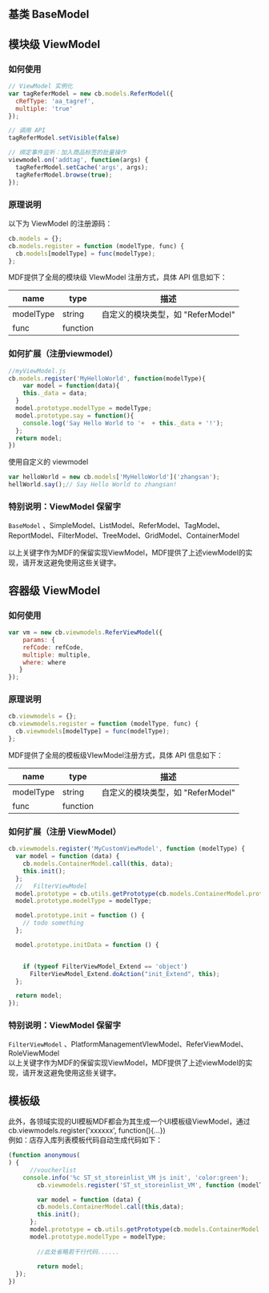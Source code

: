 <a name="C1Q6l"></a>
## 基类 BaseModel


<a name="W0ugj"></a>
## 模块级 ViewModel
<a name="ZVnXy"></a>
### 如何使用

```javascript
// ViewModel 实例化
var tagReferModel = new cb.models.ReferModel({
  cRefType: 'aa_tagref',
  multiple: 'true'
});

// 调用 API
tagReferModel.setVisible(false)

// 绑定事件监听：加入商品标签的批量操作
viewmodel.on('addtag', function(args) {
  tagReferModel.setCache('args', args);
  tagReferModel.browse(true);
});
```

<a name="gwOTE"></a>
### 原理说明

以下为 ViewModel 的注册源码：

```javascript
cb.models = {};
cb.models.register = function (modelType, func) {
  cb.models[modelType] = func(modelType);
};
```

MDF提供了全局的模块级 VIewModel 注册方式，具体 API 信息如下：

| name | type | 描述 |
| --- | --- | --- |
| modelType | string | 自定义的模块类型，如 "ReferModel" |
| func | function |  |


<a name="khRGM"></a>
### 如何扩展（注册viewmodel）

```javascript
//myViewModel.js
cb.models.register('MyHelloWorld', function(modelType){
	var model = function(data){
    this._data = data;
  }
  model.prototype.modelType = modelType;
  model.prototype.say = function(){
  	console.log('Say Hello World to '+  + this._data + '!');
  };
  return model;
})
```

使用自定义的 viewmodel 

```javascript
var helloWorld = new cb.models['MyHelloWorld']('zhangsan');
hellWorld.say();// Say Hello World to zhangsan!

```

<a name="b3K54"></a>
### 特别说明：ViewModel 保留字

`BaseModel` 、SimpleModel、ListModel、ReferModel、TagModel、ReportModel、FilterModel、TreeModel、GridModel、ContainerModel

以上关键字作为MDF的保留实现ViewModel，MDF提供了上述viewModel的实现，请开发这避免使用这些关键字。
<a name="tahIZ"></a>
## 
<a name="covF2"></a>
## 容器级 ViewModel


<a name="wgeU7"></a>
### 如何使用

```javascript
var vm = new cb.viewmodels.ReferViewModel({ 
	params: { 
  	refCode: refCode, 
    multiple: multiple, 
    where: where 
   } 
});
```

<a name="kwUPG"></a>
### 原理说明

```javascript
cb.viewmodels = {};
cb.viewmodels.register = function (modelType, func) {
  cb.viewmodels[modelType] = func(modelType);
};

```

MDF提供了全局的模板级VIewModel注册方式，具体 API 信息如下：

| name | type | 描述 |
| --- | --- | --- |
| modelType | string | 自定义的模块类型，如 "ReferModel" |
| func | function |  |


<a name="UbAzg"></a>
### 如何扩展（注册 ViewModel）

```javascript
cb.viewmodels.register('MyCustomViewModel', function (modelType) {
  var model = function (data) {
    cb.models.ContainerModel.call(this, data);
    this.init();
  };
  //   FilterViewModel
  model.prototype = cb.utils.getPrototype(cb.models.ContainerModel.prototype);
  model.prototype.modelType = modelType;

  model.prototype.init = function () {
    // todo something
  };

  model.prototype.initData = function () {


    if (typeof FilterViewModel_Extend == 'object')
      FilterViewModel_Extend.doAction("init_Extend", this);
  };

  return model;
});
```

<a name="btBqX"></a>
### 特别说明：ViewModel 保留字

`FilterViewModel` 、PlatformManagementVIewModel、ReferViewModel、RoleViewModel<br />以上关键字作为MDF的保留实现ViewModel，MDF提供了上述viewModel的实现，请开发这避免使用这些关键字。

<a name="rxTSg"></a>
## 模板级

此外，各领域实现的UI模板MDF都会为其生成一个UI模板级ViewModel，通过cb.viewmodels.register('xxxxxx', function(){...})<br />例如：店存入库列表模板代码自动生成代码如下：

```javascript
(function anonymous(
) {
      //voucherlist   
    console.info('%c ST_st_storeinlist_VM js init', 'color:green');
		cb.viewmodels.register('ST_st_storeinlist_VM', function (modelType) {

    	var model = function (data) {
        cb.models.ContainerModel.call(this,data);
        this.init();
      };
      model.prototype = cb.utils.getPrototype(cb.models.ContainerModel.prototype);
      model.prototype.modelType = modelType;
  		
  		//此处省略若干行代码......
  		
  		return model;
  });
})
```


<a name="7v2xO"></a>
##